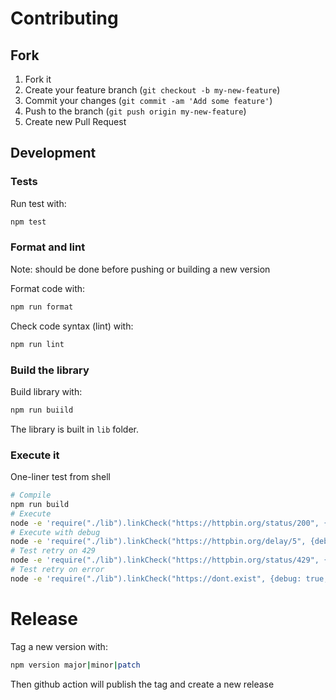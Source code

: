 Contributing
============

## Fork

1. Fork it
2. Create your feature branch (`git checkout -b my-new-feature`)
3. Commit your changes (`git commit -am 'Add some feature'`)
4. Push to the branch (`git push origin my-new-feature`)
5. Create new Pull Request

## Development

### Tests

Run test with:
```bash
npm test
```

### Format and lint

Note: should be done before pushing or building a new version

Format code with:
```bash
npm run format
```

Check code syntax (lint) with:
```bash
npm run lint
```

### Build the library

Build library with:
```bash
npm run buiild
```
The library is built in `lib` folder.

### Execute it

One-liner test from shell

```bash
# Compile
npm run build
# Execute
node -e 'require("./lib").linkCheck("https://httpbin.org/status/200", {timeout: "5s"}, function (err, result) { console.log(result)})'
# Execute with debug
node -e 'require("./lib").linkCheck("https://httpbin.org/delay/5", {debug: true, debugToStdErr: true, timeout: "1s"}, function (err, result) { console.log(result)})'
# Test retry on 429
node -e 'require("./lib").linkCheck("https://httpbin.org/status/429", {debug: true, debugToStdErr: true, timeout: "1s", retryOn429: true, fallbackRetryDelay: "2s"}, function (err, result) { console.log(result)})'
# Test retry on error
node -e 'require("./lib").linkCheck("https://dont.exist", {debug: true, debugToStdErr: true, timeout: "1s", retryOnError: true, fallbackRetryDelay: "2s"}, function (err, result) { console.log(result)})'
```


# Release


Tag a new version with:

```bash
npm version major|minor|patch
```

Then github action will publish the tag and create a new release